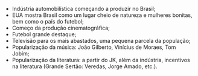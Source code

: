 - Indústria automobilística começando a produzir no Brasil;
- EUA mostra Brasil como um lugar cheio de natureza e mulheres bonitas, bem como o país do futebol;
- Começo da produção cinematográfica;
- Futebol grande destaque;
- Televisão para os mais abastados, uma pequena parcela da população;
- Popularização da música: João Gilberto, Vinícius de Moraes, Tom Jobim;
- Popularização da literatura: a partir do JK, além da indústria, incentivos na literatura (Grande Sertão: Veredas, Jorge Amado, etc.).